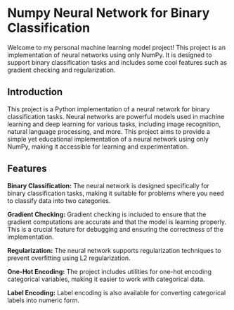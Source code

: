 # Numpy Neural Network for Binary Classification
Welcome to my personal machine learning model project! This project is an implementation of neural networks using only NumPy. It is designed to support binary classification tasks and includes some cool features such as gradient checking and regularization.

## Introduction
This project is a Python implementation of a neural network for binary classification tasks. Neural networks are powerful models used in machine learning and deep learning for various tasks, including image recognition, natural language processing, and more. This project aims to provide a simple yet educational implementation of a neural network using only NumPy, making it accessible for learning and experimentation.

## Features
**Binary Classification:** The neural network is designed specifically for binary classification tasks, making it suitable for problems where you need to classify data into two categories.

**Gradient Checking:** Gradient checking is included to ensure that the gradient computations are accurate and that the model is learning properly. This is a crucial feature for debugging and ensuring the correctness of the implementation.

**Regularization:** The neural network supports regularization techniques to prevent overfitting using L2 regularization.

**One-Hot Encoding:** The project includes utilities for one-hot encoding categorical variables, making it easier to work with categorical data.

**Label Encoding:** Label encoding is also available for converting categorical labels into numeric form.

